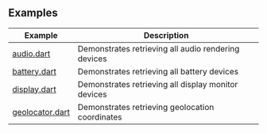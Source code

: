 ## Examples

| Example           | Description                                         |
| ----------------- | --------------------------------------------------- |
| [audio.dart]      | Demonstrates retrieving all audio rendering devices |
| [battery.dart]    | Demonstrates retrieving all battery devices         |
| [display.dart]    | Demonstrates retrieving all display monitor devices |
| [geolocator.dart] | Demonstrates retrieving geolocation coordinates     |

[audio.dart]: https://github.com/halildurmus/dartwinrt/blob/main/packages/windows_devices/example/audio.dart
[battery.dart]: https://github.com/halildurmus/dartwinrt/blob/main/packages/windows_devices/example/battery.dart
[display.dart]: https://github.com/halildurmus/dartwinrt/blob/main/packages/windows_devices/example/display.dart
[geolocator.dart]: https://github.com/halildurmus/dartwinrt/blob/main/packages/windows_devices/example/geolocator.dart
